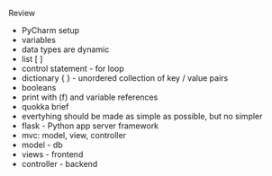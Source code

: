 Review
* PyCharm setup
* variables
* data types are dynamic
* list [ ]
* control statement - for loop
* dictionary { } - unordered collection of key / value pairs
* booleans
* print with (f) and variable references
* quokka brief
* evertyhing should be made as simple as possible, but no simpler
* flask - Python app server framework
* mvc: model, view, controller
* model - db
* views - frontend
* controller - backend